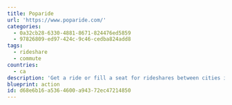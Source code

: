 ```yaml
---
title: Poparide
url: 'https://www.poparide.com/'
categories:
  - 0a32cb28-6330-4881-8671-824476ed5859
  - 97826809-ed97-424c-9c46-cedba824add8
tags:
  - rideshare
  - commute
countries:
  - ca
description: 'Get a ride or fill a seat for rideshares between cities in Canada. Having 3 people in the car can be more efficient than some of their big-ass trains and is 1/5th the impact of flying.'
blueprint: action
id: d68e6b16-a536-4600-a943-72ec47214850
---
```

